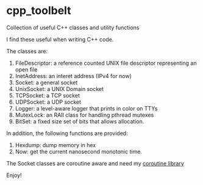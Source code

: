 # cpp_toolbelt
Collection of useful C++ classes and utility functions

I find these useful when writing C++ code.

The classes are:

1. FileDescriptor: a reference counted UNIX file descriptor representing an open file
2. InetAddress: an interet address (IPv4 for now)
3. Socket: a general socket
4. UnixSocket: a UNIX Domain socket
5. TCPSocket: a TCP socket
6. UDPSocket: a UDP socket
7. Logger: a level-aware logger that prints in color on TTYs
8. MutexLock: an RAII class for handling pthread mutexes
9. BitSet: a fixed size set of bits that allows allocation.

In addition, the following functions are provided:

1. Hexdump: dump memory in hex
2. Now: get the current nanosecond monotonic time.

The Socket classes are coroutine aware and need my
[coroutine library](https://github.com/dallison/cocpp)

Enjoy!

  
